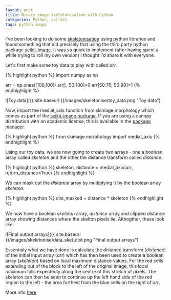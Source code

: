 ```yaml
---
layout: post
title: Binary image skeletonisation with Python
categories: Python, sci-kit
tags: python image 
---
```


I've been looking to do some [skeletonisation](https://en.wikipedia.org/wiki/Topological_skeleton) using python libraries and found something that did precisely that using the third party python package [scikit-image](http://scikit-image.org/). It was so quick to implement (after having spent a while trying to roll my own version) I thought I'd share it with everyone.

Let's first make some toy data to play with called _arr_.

{% highlight python %}
import numpy as np

arr = np.ones([100,100])
arr[:, 50:100]=0
arr[50:70, 50:90]=1
{% endhighlight %}

![Toy data]({{ site.baseurl }}/images/skeletonise/toy_data.png "Toy data")

Now, import the medial_axis function from skimage.morphology which comes as part of the [scikit-image package](http://scikit-image.org/). If you are using a canopy distribution with an academic license, this is available in the [package manager](http://docs.enthought.com/canopy/quick-start/package_manager.html).

{% highlight python %}
from skimage.morphology import medial_axis
{% endhighlight %}

Using our toy data, we are now going to create two arrays - one a boolean array called _skeleton_ and the other the distance transform called _distance_.

{% highlight python %}
skeleton, distance = medial_axis(arr, return_distance=True)
{% endhighlight %}

We can mask out the _distance_ array by multiplying it by the boolean array _skeleton_:

{% highlight python %}
dist_masked = distance * skeleton
{% endhighlight %}

We now have a boolean _skeleton_ array, _distance_ array and clipped distance array showing distances where the skelton pixels lie. Althogther, these look like:

![Final output arrays]({{ site.baseurl }}/images/skeletonise/data_skel_dist.png "Final output arrays")

Essentialy what we have done is calculate the distance transform (_distance_) of the initial input array (_arr_) which has then been used to create a boolean array (_skeleton_) based on local maximum distance values. For the red cells extending out of the block to the left of the original image, this local maximum falls expectedly along the centre of this stretch of pixels. The skeleton can then be seen to continue up the left hand side of the red region to the left - the area furthest from the blue cells on the right of _arr_.

More info [here](http://scikit-image.org/docs/dev/auto_examples/edges/plot_medial_transform.html)